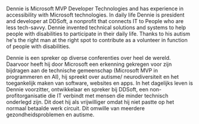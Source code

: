 Dennie is Microsoft MVP Developer Technologies and has experience in accessibility with Microsoft technologies. In daily life Dennie is president and developer at DDSoft, a nonprofit that connects IT to People who are less tech-savvy. Dennie invented technical solutions and systems to help people with disabilities to participate in their daily life. Thanks to his autism he's the right man at the right spot to contribute as a volunteer in function of people with disabilities.

Dennie is een spreker op diverse conferenties over heel de wereld. Daarvoor heeft hij door Microsoft een erkenning gekregen voor zijn bijdragen aan de technische gemeenschap (Microsoft MVP in programmeren en AI), hij spreekt over autisme/ neurodiversiteit en het toegankelijk maken van software, websites en apps. In het dagelijks leven is Dennie voorzitter, ontwikkelaar en spreker bij DDSoft, een non-profitorganisatie die IT verbindt met mensen die minder technisch onderlegd zijn. Dit doet hij als vrijwilliger omdat hij niet pastte op het normaal betaalde werk circuit. Dit omwille van meerdere gezondheidsproblemen en autisme.